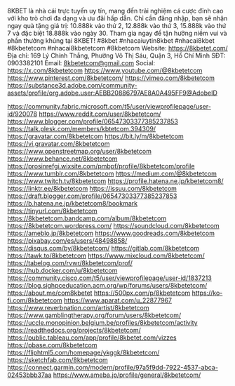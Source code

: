 8KBET là nhà cái trực tuyến uy tín, mang đến trải nghiệm cá cược đỉnh cao với kho trò chơi đa dạng và ưu đãi hấp dẫn. Chỉ cần đăng nhập, bạn sẽ nhận ngay quà tặng giá trị: 10.888k vào thứ 2, 12.888k vào thứ 3, 15.888k vào thứ 7 và đặc biệt 18.888k vào ngày 30. Tham gia ngay để tận hưởng niềm vui và phần thưởng khủng tại 8KBET! #8kbet #nhacaiuytin8kbet #nhacai8kbet #8kbetetcom #nhacai8kbetetcom #8kbetcom
Website: https://8kbetet.com/
Địa chỉ: 169 Lý Chính Thắng, Phường Võ Thị Sáu, Quận 3, Hồ Chí Minh
SĐT: 0903382101
Email: 8kbetetcom@gmail.com
Social:
https://x.com/8kbetetcom
https://www.youtube.com/@8kbetetcom
https://www.pinterest.com/8kbetetcom/
https://vimeo.com/8kbetetcom
https://substance3d.adobe.com/community-assets/profile/org.adobe.user:AEBB20886797AE8A0A495FF9@AdobeID

https://community.fabric.microsoft.com/t5/user/viewprofilepage/user-id/920078
https://www.reddit.com/user/8kbetetcom/
https://www.blogger.com/profile/06547303377385237853
https://talk.plesk.com/members/kbtetcom.394309/
https://gravatar.com/8kbetetcom
https://bit.ly/m/8kbetetcom
https://vi.gravatar.com/8kbetetcom
https://www.openstreetmap.org/user/8kbetetcom
https://www.behance.net/8kbetetcom
https://prosinrefgi.wixsite.com/pmbpf/profile/8kbetetcom/profile
https://www.tumblr.com/8kbetetcom
https://medium.com/@8kbetetcom
https://www.twitch.tv/8kbetetcom
https://profile.hatena.ne.jp/kbetetcom8/
https://linktr.ee/8kbetetcom
https://issuu.com/8kbetetcom
https://draft.blogger.com/profile/06547303377385237853
https://b.hatena.ne.jp/kbetetcom8/bookmark
https://tinyurl.com/8kbetetcom
https://8kbetetcom.bandcamp.com/album/8kbetetcom
https://8kbetetcom.wordpress.com/
https://soundcloud.com/8kbetetcom
https://ameblo.jp/8kbetetcom
https://www.goodreads.com/8kbetetcom
https://pixabay.com/es/users/48498858/
https://disqus.com/by/8kbetetcom/
https://gitlab.com/8kbetetcom
https://tawk.to/8kbetetcom
https://www.mixcloud.com/8kbetetcom/
https://tabelog.com/rvwr/8kbetetcom/prof/
https://hub.docker.com/u/8kbetetcom
https://community.cisco.com/t5/user/viewprofilepage/user-id/1837213
https://blog.sighpceducation.acm.org/wp/forums/users/8kbetetcom/
https://about.me/com8kbetet
https://500px.com/p/8kbetetcom
https://ko-fi.com/8kbetetcom
https://www.aparat.com/u_22877967
https://www.reverbnation.com/artist/8kbetetcom
https://www.gamblingtherapy.org/forum/users/8kbetetcom/
https://uccle.monopinion.belgium.be/profiles/8kbetetcom/activity
https://readthedocs.org/projects/8kbetetcom/
https://public.tableau.com/app/profile/8kbetet.com/vizzes
https://pbase.com/8kbetetcom
https://fliphtml5.com/homepage/ykggk/8kbetetcom/
https://sketchfab.com/8kbetetcom
https://connect.garmin.com/modern/profile/97a5f9dd-7922-4537-abca-02453bbb37aa
https://www.ameba.jp/profile/general/8kbetetcom/